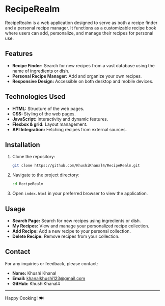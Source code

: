 
# RecipeRealm

RecipeRealm is a web application designed to serve as both a recipe finder and a personal recipe manager. It functions as a customizable recipe book where users can add, personalize, and manage their recipes for personal use.

## Features

- **Recipe Finder:** Search for new recipes from a vast database using the name of ingredients or dish.
- **Personal Recipe Manager:** Add and organize your own recipes.
- **Responsive Design:** Accessible on both desktop and mobile devices.


## Technologies Used

- **HTML:** Structure of the web pages.
- **CSS:** Styling of the web pages.
- **JavaScript:** Interactivity and dynamic features.
- **Flexbox & grid:** Layout management.
- **API Integration:** Fetching recipes from external sources.

## Installation

1. Clone the repository:
    ```sh
    git clone https://github.com/KhushiKhanal4/RecipeRealm.git
    ```
2. Navigate to the project directory:
    ```sh
    cd RecipeRealm
    ```
3. Open `index.html` in your preferred browser to view the application.

## Usage

- **Search Page:** Search for new recipes using ingredients or dish.
- **My Recipes:** View and manage your personalized recipe collection.
- **Add Recipe:** Add a new recipe to your personal collection.
- **Delete Recipe:** Remove recipes from your collection.

## Contact

For any inquiries or feedback, please contact:
- **Name:** Khushi Khanal
- **Email:** khanalkhushi123@gmail.com
- **GitHub:** KhushiKhanal4

---

Happy Cooking! 🍽️



